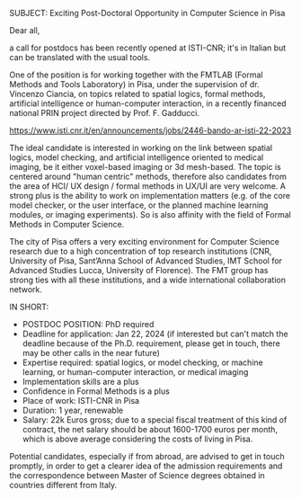 SUBJECT: 
Exciting Post-Doctoral Opportunity in Computer Science in Pisa

Dear all,
 
a call for postdocs has been recently opened at ISTI-CNR; it's in Italian but can be translated with the usual tools. 

One of the position is for working together with the FMTLAB (Formal Methods and Tools Laboratory) in Pisa, under the supervision of dr. Vincenzo Ciancia, on topics related to spatial logics, formal methods, artificial intelligence or human-computer interaction, in a recently financed national PRIN project directed by Prof. F. Gadducci.
 
https://www.isti.cnr.it/en/announcements/jobs/2446-bando-ar-isti-22-2023
 
The ideal candidate is interested in working on the link between spatial logics, model checking, and artificial intelligence oriented to medical imaging, be it either voxel-based imaging or  3d mesh-based. The topic is centered around "human centric" methods, therefore also candidates from the area of HCI/ UX design / formal methods in UX/UI are very welcome. A strong plus is the ability to work on implementation matters (e.g. of the core model checker, or the user interface, or the planned machine learning modules, or imaging experiments). So is also affinity with the field of Formal Methods in Computer Science.

The city of Pisa offers a very exciting environment for Computer Science research due to a high concentration of top research institutions (CNR, University of Pisa, Sant’Anna School of Advanced Studies, IMT School for Advanced Studies Lucca, University of Florence). The FMT group has strong ties with all these institutions, and a wide international collaboration network.
 
IN SHORT:
 
- POSTDOC POSITION: PhD required
- Deadline for application: Jan 22, 2024 (if interested but can't match the deadline because of the Ph.D. requirement, please get in touch, there may be other calls in the near future)
- Expertise required: spatial logics, or model checking, or machine learning, or human-computer interaction, or medical imaging
- Implementation skills are a plus
- Confidence in Formal Methods is a plus
- Place of work: ISTI-CNR in Pisa
- Duration: 1 year, renewable
- Salary: 22k Euros gross; due to a special fiscal treatment of this kind of contract, the net salary should be about 1600-1700 euros per month, which is above average considering the costs of living in Pisa.

Potential candidates, especially if from abroad, are advised to get in touch promptly, in order to get a clearer idea of the admission requirements and the correspondence between Master of Science degrees obtained in countries different from Italy.
